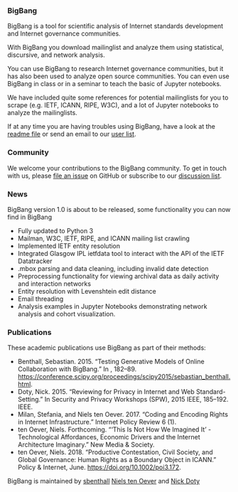 ### BigBang

BigBang is a tool for scientific analysis of Internet standards development and Internet governance communities.

With BigBang you download mailinglist and analyze them using statistical, discursive, and network analysis. 

You can use BigBang to research Internet governance communities, but it has also been used to analyze open source communities. You can even use BigBang in class or in a seminar to teach the basic of Jupyter notebooks.

We have included quite some references for potential mailinglists for you to scrape (e.g. IETF, ICANN, RIPE, W3C), and a lot of Jupyter notebooks to analyze the mailinglists.

If at any time you are having troubles using BigBang, have a look at the <a href="https://github.com/datactive/bigbang/README.md">readme file</a> or send an email to our <a href="https://lists.ghserv.net/mailman/listinfo/bigbang-user">user list</a>.

### Community

We welcome your contributions to the BigBang community. To get in touch with us, please <a href="https://github.com/datactive/bigbang/issues">file an issue</a> on GitHub or subscribe to our <a href="https://lists.ghserv.net/mailman/listinfo/bigbang-dev">discussion list</a>.

### News
BigBang version 1.0 is about to be released, some functionality you can now find in BigBang

- Fully updated to Python 3
- Mailman, W3C, IETF, RIPE, and ICANN mailing list crawling
- Implemented IETF entity resolution
- Integrated Glasgow IPL ietfdata tool to interact with the API of the IETF Datatracker
- .mbox parsing and data cleaning, including invalid date detection
- Preprocessing functionality for viewing archival data as daily activity and interaction networks
- Entity resolution with Levenshtein edit distance
- Email threading
- Analysis examples in Jupyter Notebooks demonstrating network analysis and cohort visualization.

### Publications
These academic publications use BigBang as part of their methods:

- Benthall, Sebastian. 2015. “Testing Generative Models of Online Collaboration with BigBang.” In , 182–89. https://conference.scipy.org/proceedings/scipy2015/sebastian_benthall.html.
- Doty, Nick. 2015. “Reviewing for Privacy in Internet and Web Standard-Setting.” In Security and Privacy Workshops (SPW), 2015 IEEE, 185–192. IEEE.
- Milan, Stefania, and Niels ten Oever. 2017. “Coding and Encoding Rights in Internet Infrastructure.” Internet Policy Review 6 (1).
- ten Oever, Niels. Forthcoming. “‘This Is Not How We Imagined It’ -  Technological Affordances, Economic Drivers and the Internet Architecture Imaginary.” New Media & Society.
- ten Oever, Niels. 2018. “Productive Contestation, Civil Society, and Global Governance: Human Rights as a Boundary Object in ICANN.” Policy & Internet, June. https://doi.org/10.1002/poi3.172.


BigBang is maintained by <a href="https://github.com/sbenthall">sbenthall</a> <a href="https://github.com/nllz">Niels ten Oever</a> and <a href="https://github.com/npdoty">Nick Doty</a><br>
